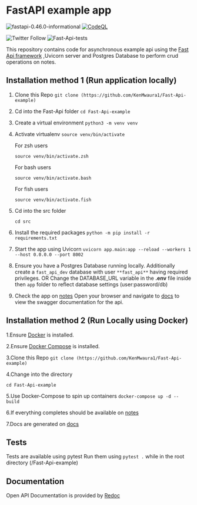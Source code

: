 # FastAPI example app

![fastapi-0.46.0-informational](https://img.shields.io/badge/fastapi-0.46.0-informational) [![CodeQL](https://github.com/KenMwaura1/Fast-Api-example/actions/workflows/codeql.yml/badge.svg)](https://github.com/KenMwaura1/Fast-Api-example/actions/workflows/codeql.yml)

![Twitter Follow](https://img.shields.io/twitter/follow/Ken_Mwaura1?logoColor=lime&style=social) ![Fast-Api-tests](https://github.com/KenMwaura1/Fast-Api-example/workflows/Fast-Api-tests/badge.svg)

This repository contains code for asynchronous example api using the [Fast Api framework](https://fastapi.tiangolo.com/) ,Uvicorn server and Postgres Database to perform crud operations on notes.

## Installation method 1 (Run application locally)

1. Clone this Repo `git clone (https://github.com/KenMwaura1/Fast-Api-example)`
2. Cd into the Fast-Api folder
   `cd Fast-Api-example`
3. Create a virtual environment 
   `python3 -m venv venv`
4. Activate virtualenv
   `source venv/bin/activate`

   For zsh users

   `source venv/bin/activate.zsh`

   For bash users

   `source venv/bin/activate.bash`

   For fish users

   `source venv/bin/activate.fish`
5. Cd into the src folder
   
   `cd src`
6. Install the required packages
   `python -m pip install -r requirements.txt`
7. Start the app using Uvicorn
   `uvicorn app.main:app --reload --workers 1 --host 0.0.0.0 --port 8002`
8. Ensure you have a Postgres Database running locally.
   Additionally create a `fast_api_dev` database with user `**fast_api**` having required privileges. 
   OR
   Change the DATABASE_URL variable in the **.env** file inside then `app` folder to reflect database settings (user:password/db)
    
9. Check the app on [notes](http://localhost:8002/notes)
Open your browser and navigate to [docs](http://localhost:8002/docs) to view the swagger documentation for the api.

## Installation method 2 (Run Locally using Docker)

1.Ensure [Docker](https://docs.docker.com/install/) is installed.

2.Ensure [Docker Compose](https://docs.docker.com/compose/install/) is installed.

3.Clone this Repo
`git clone (https://github.com/KenMwaura1/Fast-Api-example)`

4.Change into the directory

   ```cd Fast-Api-example```

5.Use Docker-Compose to spin up containers `docker-compose up -d --build`

6.If everything completes should be available on [notes](http://localhost:8002/notes)

7.Docs are generated on [docs](http://localhost:8002/docs)

## Tests

Tests are available using pytest
Run them using `pytest .` while in the root directory (/Fast-Api-example)

## Documentation

Open API Documentation is provided by [Redoc](http://localhost:8002/redoc)
